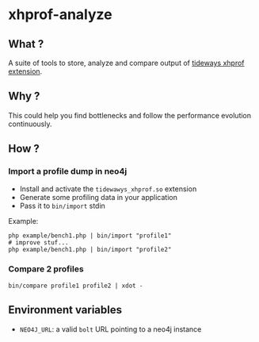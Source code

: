 # xhprof-analyze

## What ?

A suite of tools to store, analyze and compare output of [tideways xhprof extension](https://github.com/tideways/php-profiler-extension).

## Why ?

This could help you find bottlenecks and follow the performance evolution continuously.


## How ?

### Import a profile dump in neo4j

 - Install and activate the `tidewawys_xhprof.so` extension
 - Generate some profiling data in your application
 - Pass it to `bin/import` stdin

Example:

    php example/bench1.php | bin/import "profile1"
    # improve stuf...
    php example/bench1.php | bin/import "profile2"


### Compare 2 profiles

    bin/compare profile1 profile2 | xdot -


## Environment variables

- `NEO4J_URL`: a valid `bolt` URL pointing to a neo4j instance
